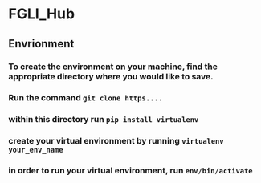 # FGLI_Hub

## Envrionment
### To create the environment on your machine, find the appropriate directory where you would like to save.
### Run the command `git clone https....`
### within this directory run `pip install virtualenv`
### create your virtual environment by running `virtualenv your_env_name` 
### in order to run your virtual environment, run `env/bin/activate`